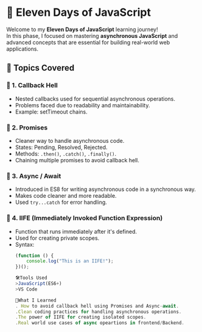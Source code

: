 # 🚀 Eleven Days of JavaScript

Welcome to my **Eleven Days of JavaScript** learning journey!  
In this phase, I focused on mastering **asynchronous JavaScript** and advanced concepts that are essential for building real-world web applications.

## 📘 Topics Covered

### 📍 1. Callback Hell
- Nested callbacks used for sequential asynchronous operations.
- Problems faced due to readability and maintainability.
- Example: setTimeout chains.

### 📍 2. Promises
- Cleaner way to handle asynchronous code.
- States: Pending, Resolved, Rejected.
- Methods: `.then()`, `.catch()`, `.finally()`.
- Chaining multiple promises to avoid callback hell.

### 📍 3. Async / Await
- Introduced in ES8 for writing asynchronous code in a synchronous way.
- Makes code cleaner and more readable.
- Used `try...catch` for error handling.

### 📍 4. IIFE (Immediately Invoked Function Expression)
- Function that runs immediately after it's defined.
- Used for creating private scopes.
- Syntax:
  ```js
  (function () {
      console.log("This is an IIFE!");
  })();

  🛠️Tools Used
  >JavaScript(ES6+)
  >VS Code

  🎯What I Learned
  . How to avoid callback hell using Promises and Async-await.
  .Clean coding practices for handling asynchronous operations.
  .The power of IIFE for creating isolated scopes.
  .Real world use cases of async opeartions in frontend/Backend.
